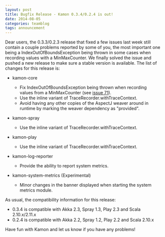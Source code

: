 ```yaml
---
layout: post
title: Bugfix Release - Kamon 0.3.4/0.2.4 is out!
date: 2014-08-05
categories: teamblog
tags: announcement
---
```


Dear users, the 0.3.3/0.2.3 release that fixed a few issues last week still contain a couple problems reported by some
of you, the most important one being a IndexOutOfBoundsException being thrown in some cases when recording values with a
MinMaxCounter. We finally solved the issue and pushed a new release to make sure a stable version is available. The list
of changes for this release is:



* kamon-core
   * Fix IndexOutOfBoundsException being thrown when recording values from a MinMaxCounter (see [issue 71]).
   * Use the inline variant of TraceRecorder.withTraceContext.
   * Avoid having any other copies of the AspectJ weaver around in runtime by marking the weaver dependency as "provided".

* kamon-spray
   * Use the inline variant of TraceRecorder.withTraceContext.

* kamon-play
   * Use the inline variant of TraceRecorder.withTraceContext.

* kamon-log-reporter
   * Provide the ability to report system metrics.

* kamon-system-metrics (Experimental)
   * Minor changes in the banner displayed when starting the system metrics module.

As usual, the compatibility information for this release:

   * 0.3.4 is compatible with Akka 2.3, Spray 1.3, Play 2.3 and Scala 2.10.x/2.11.x
   * 0.2.4 is compatible with Akka 2.2, Spray 1.2, Play 2.2 and Scala 2.10.x

Have fun with Kamon and let us know if you have any problems!

[issue 71]: https://github.com/kamon-io/Kamon/issues/69
